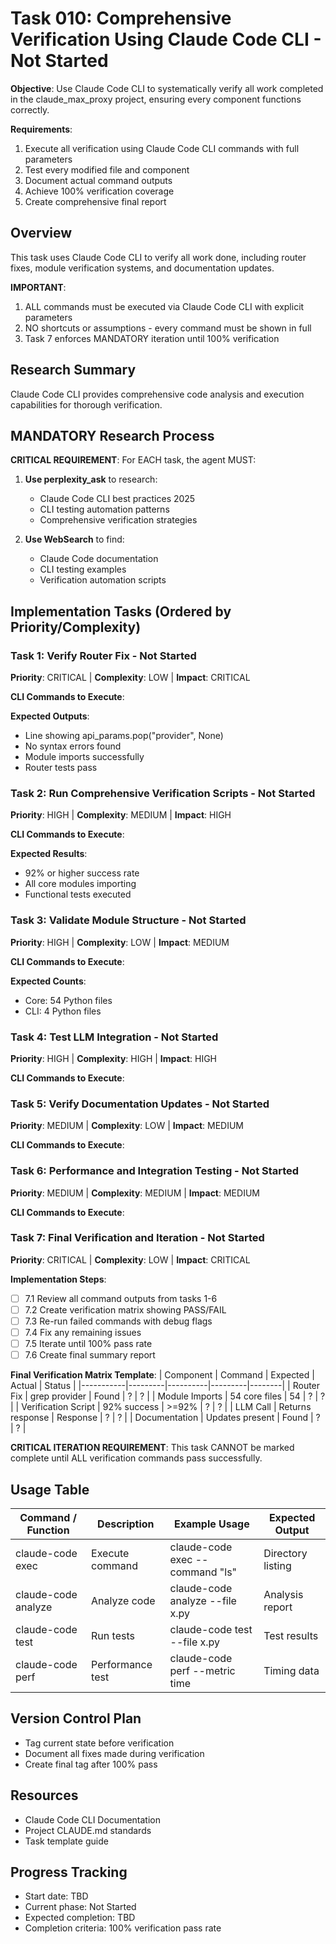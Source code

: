 # Task 010: Comprehensive Verification Using Claude Code CLI - Not Started

**Objective**: Use Claude Code CLI to systematically verify all work completed in the claude_max_proxy project, ensuring every component functions correctly.

**Requirements**:
1. Execute all verification using Claude Code CLI commands with full parameters
2. Test every modified file and component
3. Document actual command outputs
4. Achieve 100% verification coverage
5. Create comprehensive final report

## Overview

This task uses Claude Code CLI to verify all work done, including router fixes, module verification systems, and documentation updates.

**IMPORTANT**: 
1. ALL commands must be executed via Claude Code CLI with explicit parameters
2. NO shortcuts or assumptions - every command must be shown in full
3. Task 7 enforces MANDATORY iteration until 100% verification

## Research Summary

Claude Code CLI provides comprehensive code analysis and execution capabilities for thorough verification.

## MANDATORY Research Process

**CRITICAL REQUIREMENT**: For EACH task, the agent MUST:

1. **Use perplexity_ask** to research:
   - Claude Code CLI best practices 2025
   - CLI testing automation patterns
   - Comprehensive verification strategies

2. **Use WebSearch** to find:
   - Claude Code documentation
   - CLI testing examples
   - Verification automation scripts

## Implementation Tasks (Ordered by Priority/Complexity)

### Task 1: Verify Router Fix - Not Started

**Priority**: CRITICAL | **Complexity**: LOW | **Impact**: CRITICAL

**CLI Commands to Execute**:


**Expected Outputs**:
- Line showing api_params.pop("provider", None)
- No syntax errors found
- Module imports successfully
- Router tests pass

### Task 2: Run Comprehensive Verification Scripts - Not Started

**Priority**: HIGH | **Complexity**: MEDIUM | **Impact**: HIGH

**CLI Commands to Execute**:


**Expected Results**:
- 92% or higher success rate
- All core modules importing
- Functional tests executed

### Task 3: Validate Module Structure - Not Started

**Priority**: HIGH | **Complexity**: LOW | **Impact**: MEDIUM

**CLI Commands to Execute**:


**Expected Counts**:
- Core: 54 Python files
- CLI: 4 Python files

### Task 4: Test LLM Integration - Not Started

**Priority**: HIGH | **Complexity**: HIGH | **Impact**: HIGH

**CLI Commands to Execute**:


### Task 5: Verify Documentation Updates - Not Started

**Priority**: MEDIUM | **Complexity**: LOW | **Impact**: MEDIUM

**CLI Commands to Execute**:


### Task 6: Performance and Integration Testing - Not Started

**Priority**: MEDIUM | **Complexity**: MEDIUM | **Impact**: MEDIUM

**CLI Commands to Execute**:


### Task 7: Final Verification and Iteration - Not Started

**Priority**: CRITICAL | **Complexity**: LOW | **Impact**: CRITICAL

**Implementation Steps**:
- [ ] 7.1 Review all command outputs from tasks 1-6
- [ ] 7.2 Create verification matrix showing PASS/FAIL
- [ ] 7.3 Re-run failed commands with debug flags
- [ ] 7.4 Fix any remaining issues
- [ ] 7.5 Iterate until 100% pass rate
- [ ] 7.6 Create final summary report

**Final Verification Matrix Template**:
| Component | Command | Expected | Actual | Status |
|-----------|---------|----------|---------|--------|
| Router Fix | grep provider | Found | ? | ? |
| Module Imports | 54 core files | 54 | ? | ? |
| Verification Script | 92% success | >=92% | ? | ? |
| LLM Call | Returns response | Response | ? | ? |
| Documentation | Updates present | Found | ? | ? |

**CRITICAL ITERATION REQUIREMENT**:
This task CANNOT be marked complete until ALL verification commands pass successfully.

## Usage Table

| Command / Function | Description | Example Usage | Expected Output |
|-------------------|-------------|---------------|-----------------|
| claude-code exec | Execute command | claude-code exec --command "ls" | Directory listing |
| claude-code analyze | Analyze code | claude-code analyze --file x.py | Analysis report |
| claude-code test | Run tests | claude-code test --file x.py | Test results |
| claude-code perf | Performance test | claude-code perf --metric time | Timing data |

## Version Control Plan

- Tag current state before verification
- Document all fixes made during verification
- Create final tag after 100% pass

## Resources

- Claude Code CLI Documentation
- Project CLAUDE.md standards
- Task template guide

## Progress Tracking

- Start date: TBD
- Current phase: Not Started
- Expected completion: TBD
- Completion criteria: 100% verification pass rate

